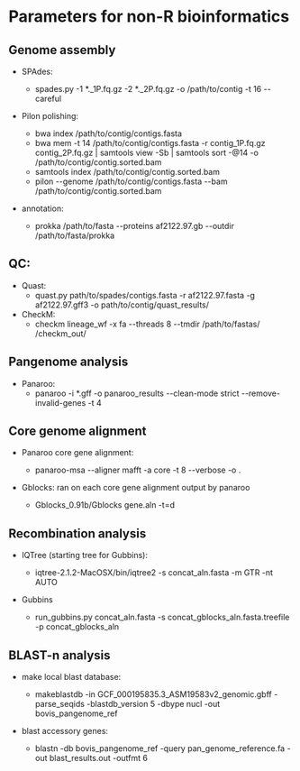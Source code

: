 # Parameters for non-R bioinformatics 

## Genome assembly
* SPAdes:
	- spades.py -1 \*.\_1P.fq.gz -2 \*.\_2P.fq.gz -o /path/to/contig -t 16 --careful 

* Pilon polishing:
	- bwa index /path/to/contig/contigs.fasta 
	- bwa mem -t 14 /path/to/contig/contigs.fasta -r contig_1P.fq.gz contig_2P.fq.gz | samtools view -Sb | samtools sort -@14 -o /path/to/contig/contig.sorted.bam 
	- samtools index /path/to/contig/contig.sorted.bam
	- pilon --genome /path/to/contig/contigs.fasta --bam /path/to/contig/contig.sorted.bam

* annotation: 
	- prokka /path/to/fasta --proteins af2122.97.gb --outdir /path/to/fasta/prokka

## QC:
* Quast:
	- quast.py path/to/spades/contigs.fasta -r af2122.97.fasta -g af2122.97.gff3 -o path/to/contig/quast_results/
* CheckM:
	- checkm lineage_wf -x fa --threads 8 --tmdir /path/to/fastas/ /checkm_out/

## Pangenome analysis
* Panaroo:
	- panaroo -i \*.gff -o panaroo_results --clean-mode strict --remove-invalid-genes -t 4

## Core genome alignment
* Panaroo core gene alignment:
	- panaroo-msa --aligner mafft -a core -t 8 --verbose -o . 

* Gblocks: ran on each core gene alignment output by panaroo
	- Gblocks_0.91b/Gblocks gene.aln -t=d 

## Recombination analysis
* IQTree (starting tree for Gubbins):
	- iqtree-2.1.2-MacOSX/bin/iqtree2 -s concat_aln.fasta -m GTR -nt AUTO

* Gubbins
	- run_gubbins.py concat_aln.fasta -s concat_gblocks_aln.fasta.treefile -p concat_gblocks_aln

## BLAST-n analysis
* make local blast database:
	- makeblastdb -in GCF_000195835.3_ASM19583v2_genomic.gbff -parse_seqids -blastdb_version 5 -dbype nucl -out bovis_pangenome_ref

* blast accessory genes:
	- blastn -db bovis_pangenome_ref -query pan_genome_reference.fa -out blast_results.out -outfmt 6 

